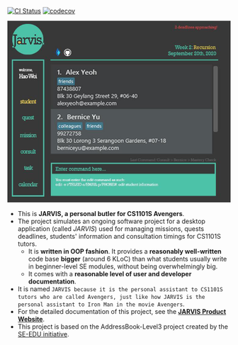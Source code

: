 [![CI Status](https://github.com/se-edu/addressbook-level3/workflows/Java%20CI/badge.svg)](https://github.com/AY2021S1-CS2103T-W11-2/tp/actions)
[![codecov](https://codecov.io/gh/se-edu/addressbook-level3/branch/master/graph/badge.svg)](https://codecov.io/gh/AY2021S1-CS2103T-W11-2/tp)

![Ui](docs/images/Ui.png)

* This is **JARVIS, a personal butler for CS1101S Avengers**.<br>
* The project simulates an ongoing software project for a desktop application (called _JARVIS_) used for managing missions, quests deadlines, students' information and consultation timings for CS1101S tutors.
  * It is **written in OOP fashion**. It provides a **reasonably well-written** code base **bigger** (around 6 KLoC) than what students usually write in beginner-level SE modules, without being overwhelmingly big.
  * It comes with a **reasonable level of user and developer documentation**.
* It is named `JARVIS because it is the personal assistant to CS1101S tutors who are called Avengers, just like how JARVIS is the personal assistant to Iron Man in the movie Avengers`.
* For the detailed documentation of this project, see the **[JARVIS Product Website](https://ay2021s1-cs2103t-w11-2.github.io/tp/)**.
* This project is based on the AddressBook-Level3 project created by the [SE-EDU initiative](https://se-education.org).
